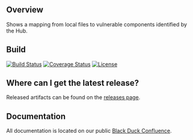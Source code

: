 ## Overview ##
Shows a mapping from local files to vulnerable components identified by the Hub.

## Build ##

[![Build Status](https://travis-ci.org/blackducksoftware/hub-sonarqube.svg?branch=master)](https://travis-ci.org/blackducksoftware/hub-sonarqube)
[![Coverage Status](https://coveralls.io/repos/github/blackducksoftware/hub-sonarqube/badge.svg?branch=master)](https://coveralls.io/github/blackducksoftware/hub-sonarqube?branch=master)
[![License](https://img.shields.io/badge/License-Apache%202.0-blue.svg)](https://opensource.org/licenses/Apache-2.0)


## Where can I get the latest release? ##
Released artifacts can be found on the [releases page](https://github.com/blackducksoftware/hub-sonarqube/releases).

## Documentation ##
All documentation is located on our public [Black Duck Confluence](https://blackducksoftware.atlassian.net/wiki/spaces/INTDOCS/pages).
